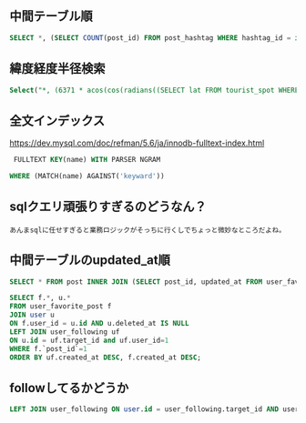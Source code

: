 ## 中間テーブル順

```sql
SELECT *, (SELECT COUNT(post_id) FROM post_hashtag WHERE hashtag_id = id) AS rank, (SELECT COUNT(review_id) FROM review_hashtag WHERE hashtag_id = id) AS foo FROM hashtag WHERE id IN (SELECT id FROM category_hashtag WHERE category_id = 1) ORDER BY rank + foo;
```

## 緯度経度半径検索

```sql
Select("*, (6371 * acos(cos(radians((SELECT lat FROM tourist_spot WHERE id = ?)))* cos(radians(lat))* cos(radians(lng) - radians((SELECT lng FROM tourist_spot WHERE id = ?)))+ sin(radians((SELECT lat FROM tourist_spot WHERE id = ?)))* sin(radians(lat)))) AS distance", query.ID, query.ID, query.ID).Having("distance <= ?", 5).Order("distance")
```

## 全文インデックス

https://dev.mysql.com/doc/refman/5.6/ja/innodb-fulltext-index.html

```sql
 FULLTEXT KEY(name) WITH PARSER NGRAM
```

```sql
WHERE (MATCH(name) AGAINST('keyward'))
```

## sqlクエリ頑張りすぎるのどうなん？
```
あんまsqlに任せすぎると業務ロジックがそっちに行くしでちょっと微妙なところだよね。
```

## 中間テーブルのupdated_at順

```sql
SELECT * FROM post INNER JOIN (SELECT post_id, updated_at FROM user_favorite_post WHERE user_id = 1) hoge ON post.id = hoge.post_id ORDER BY hoge.`updated_at` DESC;
```


```sql
SELECT f.*, u.*
FROM user_favorite_post f
JOIN user u
ON f.user_id = u.id AND u.deleted_at IS NULL
LEFT JOIN user_following uf
ON u.id = uf.target_id and uf.user_id=1
WHERE f.`post_id`=1
ORDER BY uf.created_at DESC, f.created_at DESC;
```

## followしてるかどうか

```sql
LEFT JOIN user_following ON user.id = user_following.target_id AND user_following.user_id = ?
```